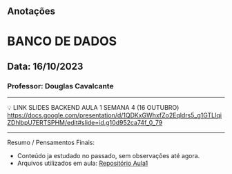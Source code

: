 ## Anotações

# BANCO DE DADOS

## Data: 16/10/2023

### Professor: Douglas Cavalcante

---

💡 LINK SLIDES BACKEND AULA 1 SEMANA 4 (16 OUTUBRO)
https://docs.google.com/presentation/d/1QDKxGWhxfZo2Eqldrs5_g1GTLIqiZDhlbpU7ERTSPHM/edit#slide=id.g10d952ca74f_0_79

---

Resumo / Pensamentos Finais:

- Conteúdo ja estudado no passado, sem observações até agora.
- Arquivos utilizados em aula: [Repositório Aula1]()
